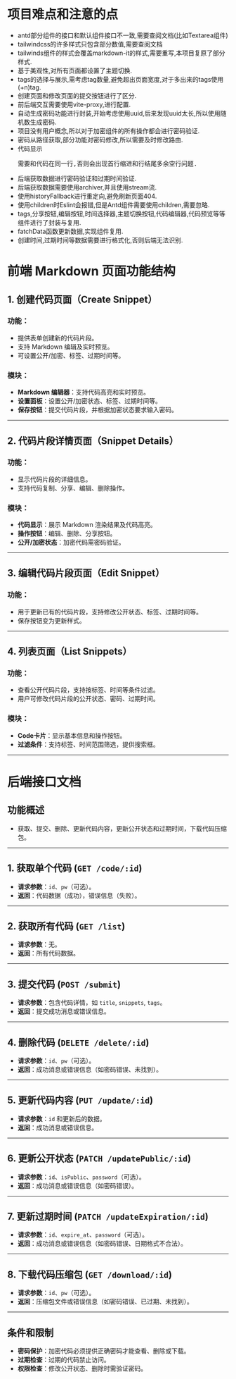 # 项目难点和注意的点
- antd部分组件的接口和默认组件接口不一致,需要查阅文档(比如Textarea组件)
- tailwindcss的许多样式只包含部分数值,需要查阅文档
- tailwinds组件的样式会覆盖markdown-it的样式,需要重写,本项目复原了部分样式.
- 基于美观性,对所有页面都设置了主题切换.
- tags的选择与展示,需考虑tag数量,避免超出页面宽度,对于多出来的tags使用(+n)tag.
- 创建页面和修改页面的提交按钮进行了区分.
- 前后端交互需要使用vite-proxy,进行配置.
- 自动生成密码功能进行封装,开始考虑使用uuid,后来发现uuid太长,所以使用随机数生成密码.
- 项目没有用户概念,所以对于加密组件的所有操作都会进行密码验证.
- 密码从路径获取,部分功能对密码修改,所以需要及时修改路由.
- 代码显示<pre>需要和代码在同一行,否则会出现首行缩进和行结尾多余空行问题.
- 后端获取数据进行密码验证和过期时间验证.
- 后端获取数据需要使用archiver,并且使用stream流.
- 使用historyFallback进行重定向,避免刷新页面404.
- 使用children时Eslint会报错,但是Antd组件需要使用children,需要忽略.
- tags,分享按钮,编辑按钮,时间选择器,主题切换按钮,代码编辑器,代码预览等等组件进行了封装与复用.
- fatchData函数更新数据,实现组件复用.
- 创建时间,过期时间等数据需要进行格式化,否则后端无法识别.

# 前端 Markdown 页面功能结构

## 1. 创建代码页面（Create Snippet）
### 功能：
- 提供表单创建新的代码片段。
- 支持 Markdown 编辑及实时预览。
- 可设置公开/加密、标签、过期时间等。

### 模块：
- **Markdown 编辑器**：支持代码高亮和实时预览。
- **设置面板**：设置公开/加密状态、标签、过期时间等。
- **保存按钮**：提交代码片段，并根据加密状态要求输入密码。

---

## 2. 代码片段详情页面（Snippet Details）
### 功能：
- 显示代码片段的详细信息。
- 支持代码复制、分享、编辑、删除操作。

### 模块：
- **代码显示**：展示 Markdown 渲染结果及代码高亮。
- **操作按钮**：编辑、删除、分享按钮。
- **公开/加密状态**：加密代码需密码验证。

---

## 3. 编辑代码片段页面（Edit Snippet）
### 功能：
- 用于更新已有的代码片段，支持修改公开状态、标签、过期时间等。
- 保存按钮变为更新样式。

---

## 4. 列表页面（List Snippets）
### 功能：
- 查看公开代码片段，支持按标签、时间等条件过滤。
- 用户可修改代码片段的公开状态、密码、过期时间。

### 模块：
- **Code卡片**：显示基本信息和操作按钮。
- **过滤条件**：支持标签、时间范围筛选，提供搜索框。

---


# 后端接口文档

## 功能概述
- 获取、提交、删除、更新代码内容，更新公开状态和过期时间，下载代码压缩包。

---

## 1. 获取单个代码 (`GET /code/:id`)
- **请求参数**：`id`、`pw`（可选）。
- **返回**：代码数据（成功），错误信息（失败）。

---

## 2. 获取所有代码 (`GET /list`)
- **请求参数**：无。
- **返回**：所有代码数据。

---

## 3. 提交代码 (`POST /submit`)
- **请求参数**：包含代码详情，如 `title`, `snippets`, `tags`。
- **返回**：提交成功消息或错误信息。

---

## 4. 删除代码 (`DELETE /delete/:id`)
- **请求参数**：`id`、`pw`（可选）。
- **返回**：成功消息或错误信息（如密码错误、未找到）。

---

## 5. 更新代码内容 (`PUT /update/:id`)
- **请求参数**：`id` 和更新后的数据。
- **返回**：成功消息或错误信息。

---

## 6. 更新公开状态 (`PATCH /updatePublic/:id`)
- **请求参数**：`id`、`isPublic`、`password`（可选）。
- **返回**：成功消息或错误信息（如密码错误）。

---

## 7. 更新过期时间 (`PATCH /updateExpiration/:id`)
- **请求参数**：`id`、`expire_at`、`password`（可选）。
- **返回**：成功消息或错误信息（如密码错误、日期格式不合法）。

---

## 8. 下载代码压缩包 (`GET /download/:id`)
- **请求参数**：`id`、`pw`（可选）。
- **返回**：压缩包文件或错误信息（如密码错误、已过期、未找到）。

---

## 条件和限制
- **密码保护**：加密代码必须提供正确密码才能查看、删除或下载。
- **过期检查**：过期的代码禁止访问。
- **权限检查**：修改公开状态、删除时需验证密码。
